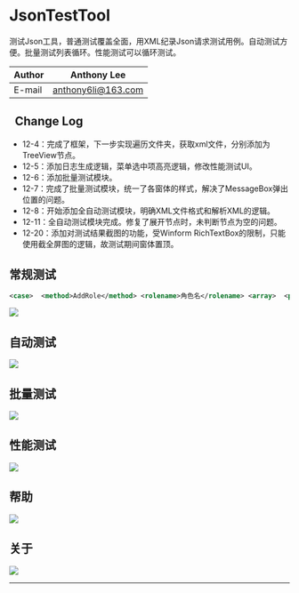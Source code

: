 # JsonTestTool
测试Json工具，普通测试覆盖全面，用XML纪录Json请求测试用例。自动测试方便。批量测试列表循环。性能测试可以循环测试。

|Author|Anthony Lee|
|---|---
|E-mail|anthony6li@163.com

##    Change Log


* 12-4：完成了框架，下一步实现遍历文件夹，获取xml文件，分别添加为TreeView节点。
* 12-5：添加日志生成逻辑，菜单选中项高亮逻辑，修改性能测试UI。
* 12-6：添加批量测试模块。
* 12-7：完成了批量测试模块，统一了各窗体的样式，解决了MessageBox弹出位置的问题。
* 12-8：开始添加全自动测试模块，明确XML文件格式和解析XML的逻辑。
* 12-11：全自动测试模块完成。修复了展开节点时，未判断节点为空的问题。
* 12-20：添加对测试结果截图的功能，受Winform RichTextBox的限制，只能使用截全屏图的逻辑，故测试期间窗体置顶。

## 常规测试
```XML
<case>  <method>AddRole</method> <rolename>角色名</rolename> <array>  <privilegeid>权限ID</privilegeid>  <privilegename>权限名</privilegename> </array></case>
```
![][常规测试]

## 自动测试
![][自动测试]

## 批量测试
![][批量测试]

## 性能测试
![][性能测试]

## 帮助
![][帮助]

## 关于
![][关于]

--------------------------------
[常规测试]:https://github.com/anthony6li/ARImages/blob/master/ReadMe%E7%94%A8%E5%9B%BE/%E5%B8%B8%E8%A7%84%E6%B5%8B%E8%AF%95%E7%95%8C%E9%9D%A2.png
[自动测试]:https://github.com/anthony6li/ARImages/blob/master/ReadMe%E7%94%A8%E5%9B%BE/%E8%87%AA%E5%8A%A8%E6%B5%8B%E8%AF%95%E7%95%8C%E9%9D%A2.png
[批量测试]:https://github.com/anthony6li/ARImages/blob/master/ReadMe%E7%94%A8%E5%9B%BE/%E6%89%B9%E9%87%8F%E6%B5%8B%E8%AF%95%E7%95%8C%E9%9D%A2.png
[性能测试]:https://github.com/anthony6li/ARImages/blob/master/ReadMe%E7%94%A8%E5%9B%BE/%E6%80%A7%E8%83%BD%E6%B5%8B%E8%AF%95%E7%95%8C%E9%9D%A2.png
[帮助]:https://github.com/anthony6li/ARImages/blob/master/ReadMe%E7%94%A8%E5%9B%BE/Json%E6%B5%8B%E8%AF%95%E5%B7%A5%E5%85%B7%E5%B8%AE%E5%8A%A9%E7%95%8C%E9%9D%A2.png
[关于]:https://github.com/anthony6li/ARImages/blob/master/ReadMe%E7%94%A8%E5%9B%BE/Json%E6%B5%8B%E8%AF%95%E5%B7%A5%E5%85%B7%E5%85%B3%E4%BA%8E%E7%95%8C%E9%9D%A2.png
